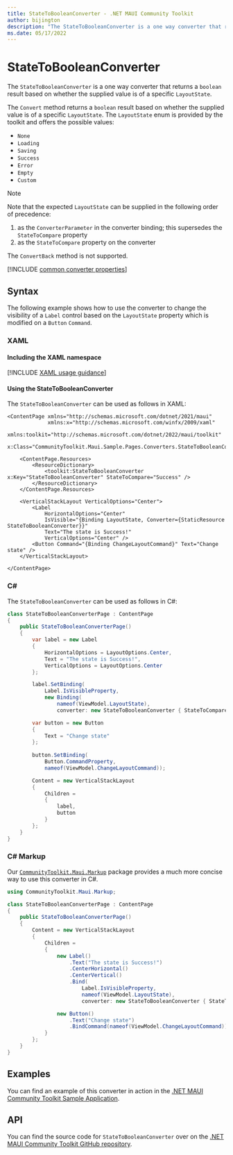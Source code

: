 ```yaml
---
title: StateToBooleanConverter - .NET MAUI Community Toolkit
author: bijington
description: "The StateToBooleanConverter is a one way converter that returns a boolean result based on whether the supplied value is of a specific LayoutState."
ms.date: 05/17/2022
---
```


# StateToBooleanConverter

The `StateToBooleanConverter` is a one way converter that returns a `boolean` result based on whether the supplied value is of a specific `LayoutState`.

The `Convert` method returns a `boolean` result based on whether the supplied value is of a specific `LayoutState`. The `LayoutState` enum is provided by the toolkit and offers the possible values:

- `None`
- `Loading`
- `Saving`
- `Success`
- `Error`
- `Empty`
- `Custom`

> [!NOTE]
> Note that the expected `LayoutState` can be supplied in the following order of precedence:
> 1. as the `ConverterParameter` in the converter binding; this supersedes the `StateToCompare` property
> 2. as the `StateToCompare` property on the converter

The `ConvertBack` method is not supported.

[!INCLUDE [common converter properties](../includes/communitytoolkit-converter.md)]

## Syntax

The following example shows how to use the converter to change the visibility of a `Label` control based on the `LayoutState` property which is modified on a `Button` `Command`.

### XAML

#### Including the XAML namespace

[!INCLUDE [XAML usage guidance](../includes/xaml-usage.md)]

#### Using the StateToBooleanConverter

The `StateToBooleanConverter` can be used as follows in XAML:

```xaml
<ContentPage xmlns="http://schemas.microsoft.com/dotnet/2021/maui"
             xmlns:x="http://schemas.microsoft.com/winfx/2009/xaml"
             xmlns:toolkit="http://schemas.microsoft.com/dotnet/2022/maui/toolkit"
             x:Class="CommunityToolkit.Maui.Sample.Pages.Converters.StateToBooleanConverterPage">

    <ContentPage.Resources>
        <ResourceDictionary>
            <toolkit:StateToBooleanConverter x:Key="StateToBooleanConverter" StateToCompare="Success" />
        </ResourceDictionary>
    </ContentPage.Resources>

    <VerticalStackLayout VerticalOptions="Center">
        <Label
            HorizontalOptions="Center"
            IsVisible="{Binding LayoutState, Converter={StaticResource StateToBooleanConverter}}"
            Text="The state is Success!"
            VerticalOptions="Center" />
        <Button Command="{Binding ChangeLayoutCommand}" Text="Change state" />
    </VerticalStackLayout>

</ContentPage>
```

### C#

The `StateToBooleanConverter` can be used as follows in C#:

```csharp
class StateToBooleanConverterPage : ContentPage
{
    public StateToBooleanConverterPage()
    {
        var label = new Label
        {
            HorizontalOptions = LayoutOptions.Center,
            Text = "The state is Success!",
            VerticalOptions = LayoutOptions.Center
        };

        label.SetBinding(
            Label.IsVisibleProperty,
            new Binding(
                nameof(ViewModel.LayoutState),
                converter: new StateToBooleanConverter { StateToCompare = LayoutState.Success }));

        var button = new Button
        {
            Text = "Change state"
        };
    
        button.SetBinding(
            Button.CommandProperty,
            nameof(ViewModel.ChangeLayoutCommand));

        Content = new VerticalStackLayout
        {
            Children = 
            {
                label,
                button
            }
        };
    }
}
```

### C# Markup

Our [`CommunityToolkit.Maui.Markup`](../markup/markup.md) package provides a much more concise way to use this converter in C#.

```csharp
using CommunityToolkit.Maui.Markup;

class StateToBooleanConverterPage : ContentPage
{
    public StateToBooleanConverterPage()
    {
        Content = new VerticalStackLayout
        {
            Children = 
            {
                new Label()
                    .Text("The state is Success!")
                    .CenterHorizontal()
                    .CenterVertical()
                    .Bind(
                        Label.IsVisibleProperty,
                        nameof(ViewModel.LayoutState),
                        converter: new StateToBooleanConverter { StateToCompare = LayoutState.Success }),

                new Button()
                    .Text("Change state")
                    .BindCommand(nameof(ViewModel.ChangeLayoutCommand))
            }
        };
    }
}
```

## Examples

You can find an example of this converter in action in the [.NET MAUI Community Toolkit Sample Application](https://github.com/CommunityToolkit/Maui/blob/main/samples/CommunityToolkit.Maui.Sample/Pages/Converters/StateToBooleanConverterPage.xaml).

## API

You can find the source code for `StateToBooleanConverter` over on the [.NET MAUI Community Toolkit GitHub repository](https://github.com/CommunityToolkit/Maui/blob/main/src/CommunityToolkit.Maui/Converters/StateToBooleanConverter.shared.cs).
